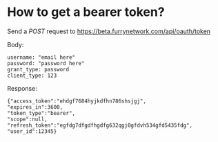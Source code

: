 # How to get a bearer token?

Send a *POST* request to https://beta.furrynetwork.com/api/oauth/token


Body:
```
username: "email here"
password: "password here"
grant_type: password
client_type: 123
```

Response:
```
{"access_token":"ehdgf7684hyjkdfhn786shsjgj",
"expires_in":3600,
"token_type":"bearer",
"scope":null,
"refresh_token":"egfdg7dfgdfhgdfg632qgj0gfdvh534gfd5435fdg",
"user_id":12345}
```
